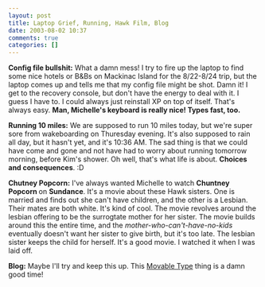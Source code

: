 ```yaml
---
layout: post
title: Laptop Grief, Running, Hawk Film, Blog
date: 2003-08-02 10:37
comments: true
categories: []
---
```

<b>Config file bullshit:</b>
What a damn mess! I try to fire up the laptop to find some nice hotels or B&Bs on Mackinac Island for the 8/22-8/24 trip, but the laptop comes up and tells me that my config file might be shot. Damn it! I get to the recovery console, but don't have the energy to deal with it. I guess I have to. I could always just reinstall XP on top of itself. That's always easy. <b>Man, Michelle's keyboard is really nice! Types fast, too.</b>

<b>Running 10 miles:</b>
We are supposed to run 10 miles today, but we're super sore from wakeboarding on Thuresday evening. It's also supposed to rain all day, but it hasn't yet, and it's 10:36 AM. The sad thing is that we could have come and gone and not have had to worry about running tomorrow morning, before Kim's shower. Oh well, that's what life is about. <b>Choices and consequences</b>. :D

<b>Chutney Popcorn:</b>
I've always wanted Michelle to watch <b>Chuntney Popcorn </b>on <b>Sundance</b>. It's a movie about these Hawk sisters. One is married and finds out she can't have children, and the other is a Lesbian. Their mates are both white. It's kind of cool. The movie revolves around the lesbian offering to be the surrogtate mother for her sister. The movie builds around this the entire time, and the <i>mother-who-can't-have-no-kids </i>eventually doesn't want her sister to give birth, but it's too late. The lesbian sister keeps the child for herself. It's a good movie. I watched it when I was laid off.

<b>Blog:</b>
Maybe I'll try and keep this up. This <a href="http://www.movabletype.org">Movable Type</a> thing is a damn good time!

